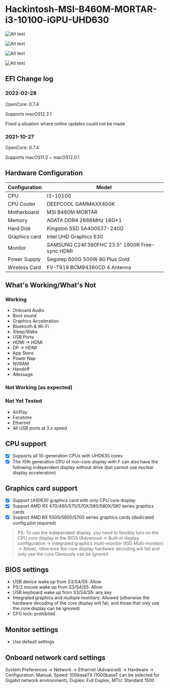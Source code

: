 # Hackintosh-MSI-B460M-MORTAR-i3-10100-iGPU-UHD630
![Alt text](https://github.com/dahansome/Hackintosh-MSI-B460M-MORTAR-i3-10100-iGPU-UHD630/blob/main/Screenshot/About%20this%20machine12.2.1.png)

![Alt text](https://github.com/dahansome/Hackintosh-MSI-B460M-MORTAR-i3-10100-iGPU-UHD630/blob/d032a67197e28b41ddedbc16b0fdd04e25bdc241/Screenshot/Driver%20version.png)

![Alt text](https://github.com/dahansome/Hackintosh-MSI-B460M-MORTAR-i3-10100-iGPU-UHD630/blob/e86e8be347afc30e5074fede31658a91eb0af19c/Screenshot/Handoff%20%20test.png)

![Alt text](https://github.com/dahansome/Hackintosh-MSI-B460M-MORTAR-i3-10100-iGPU-UHD630/blob/e86e8be347afc30e5074fede31658a91eb0af19c/Screenshot/OC%20version.png)

## EFI Change log
### 2022-02-28
OpenCore: 0.7.4

Supports macOS12.2.1

Fixed a situation where online updates could not be made
### 2021-10-27
OpenCore: 0.7.4

Supports macOS11.2 ~ macOS12.0.1

## Hardware Configuration

| Configuration  | Model |
| ------------- | ------------- |
| CPU  | I3-10100  |
| CPU Cooler  | DEEPCOOL GAMMAXX400K  |
| Motherboard  |  MSI B460M MORTAR  |
| Memory |  ADATA DDR4 2666MHz 16G*1 | 
| Hard Disk | Kingston SSD SA400S37-240G |
| Graphics card  |  Intel UHD Graphics 630  |
| Monitor  |  SAMSUNG C24F390FHC 23.5"  1800R Free-sync HDMI |
| Power Supply  |  Segotep 600G 500W 80 Plus Gold |
| Wireless Card  |  FV-T919 BCM94360CD 4 Antenna |

## What's Working/What's Not
### Working

- Onboard Audio
- Boot sound
- Graphics Acceleration
- Bluetooth & Wi-Fi 
- Sleep/Wake
- USB Ports
- HDMI -> HDMI
- DP -> HDMI
- App Store
- Power Nap
- NVRAM
- Handoff
- iMessage
### Not Working (as expected)

### Not Yet Tested
- AirPlay
- Facetime
- Ethernet
- All USB ports at 3.x speed

## CPU support
 - [x] Supports all 10-generation CPUs with UHD630 cores
 - [x] The 10th generation CPU of non-core display with F can also have the following independent display without drive (but cannot use nuclear display acceleration)
 
 ## Graphics card support
  - [x] Support UHD630 graphics card with only CPU core display
  - [x] Support AMD RX 470/480/570/570X/580/580X/590 series graphics cards
  - [x] Support AMD RX 5500/5600/5700 series graphics cards (dedicated config.plist required)
> PS: To use the independent display, you need to forcibly turn on the CPU core display in the BIOS (Advanced -> Built-in display configuration -> Integrated graphics multi-monitor (IGD Multi-monitor) -> Allow), otherwise the core display hardware decoding will fail and only use the core Obviously can be ignored


## BIOS settings
- USB device wake up from S3/S4/S5: Allow
- PS/2 mouse wake up from S3/S4/S5: Allow
- USB keyboard wake up from S3/S4/S5: any key
- Integrated graphics and multiple monitors: Allowed (otherwise the hardware decoding of the core display will fail, and those that only use the core display can be ignored)
- CFG lock: prohibited

## Monitor settings
- Use default settings

## Onboard network card settings
System Preferences -> Network -> Ethernet (Advanced) -> Hardware -> Configuration: Manual, Speed: 100baseTX (1000baseT can be selected for Gigabit network environment), Duplex: Full Duplex, MTU: Standard 1500

